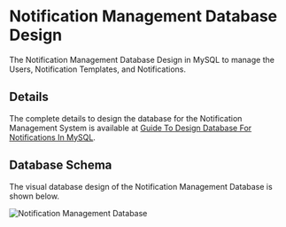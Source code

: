 # Notification Management Database Design
The Notification Management Database Design in MySQL to manage the Users, Notification Templates, and Notifications.

## Details
The complete details to design the database for the Notification Management System is available at [Guide To Design Database For Notifications In MySQL](https://mysql.tutorials24x7.com/blog/guide-to-design-database-for-notifications-in-mysql).

## Database Schema
The visual database design of the Notification Management Database is shown below.

![Notification Management Database](https://github.com/tutorials24x7/notification-management-database-mysql/blob/main/tutorials24x7-mysql-notification-database-design.png "Notification Management Database")
